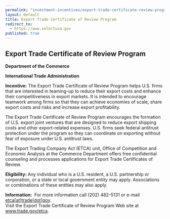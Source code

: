```yaml
---
permalink: "investment-incentives/export-trade-certificate-review-program.html"
layout: default
title: Export Trade Certificate of Review Program
redirect_to:
  - https://www.selectusa.gov
published: true
---
```


<H2>Export Trade Certificate of Review Program</h2>
<P><STRONG>Department of the Commerce</strong></p>
<P><STRONG>International Trade Administration</strong></p>
<P><STRONG>Incentive:</strong> The Export Trade Certificate of Review Program helps U.S. firms that are interested in teaming-up to reduce their export costs and enhance their competitiveness in export markets. It is intended to encourage teamwork among firms so that they can achieve economies of scale, share export costs and risks and increase export profitability. </p>
<P>The Export Trade Certificate of Review Program encourages the formation of U.S. export joint ventures that are designed to reduce export shipping costs and other export-related expenses. U.S. firms seek federal antitrust protection under the program so they can coordinate on exporting without fear of exposure under U.S. antitrust laws. </p>
<P>The Export Trading Company Act (ETCA) unit, Office of Competition and Economic Analysis at the Commerce Department offers free confidential counseling and processes applications for Export Trade Certificates of Review. </p>
<P><STRONG>Eligibility: </strong>Any individual who is a U.S. resident, a U.S. partnership or corporation, or a state or local government entity may apply. Associations or combinations of these entities may also apply. </p>
<P><STRONG>Information:</strong>&nbsp;&nbsp;For more information call (202) 482-5131 or e-mail <A href=/contact/etca/trade/gov target=_top>etca[at]trade[dot]gov</a>.<BR />Visit the Export Trade Certificate of Review Program Web site at <A href="http://www.trade.gov/etca" target=_top>www.trade.gov/etca</a>.</p>